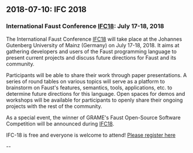 ## **2018-07-10:** IFC 2018

### International Faust Conference [IFC18](http://www.ifc18.uni-mainz.de/): July 17-18, 2018

The International Faust Conference [IFC18](http://www.ifc18.uni-mainz.de/) will take place at the Johannes Gutenberg University of Mainz (Germany) on July 17-18, 2018. It aims at gathering developers and users of the Faust programming language to present current projects and discuss future directions for Faust and its community.

Participants will be able to share their work through paper presentations. A series of round tables on various topics will serve as a platform to brainstorm on Faust's features, semantics, tools, applications, etc. to determine future directions for this language. Open spaces for demos and workshops will be available for participants to openly share their ongoing projects with the rest of the community.

As a special event, the winner of GRAME's Faust Open-Source Software Competition will be announced during [IFC18](http://www.ifc18.uni-mainz.de/).

IFC-18 is free and everyone is welcome to attend! [Please register here](https://docs.google.com/forms/d/e/1FAIpQLSdkHQ0ruvzTKbufLwL8z-rOpQqfi9TMi5Wie4zoN8zX0vfzYA/viewform)

--
